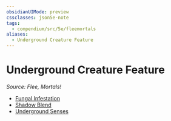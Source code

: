 ```yaml
---
obsidianUIMode: preview
cssclasses: json5e-note
tags:
  - compendium/src/5e/fleemortals
aliases:
  - Underground Creature Feature
---
```

# Underground Creature Feature
*Source: Flee, Mortals!* 

- [Fungal Infestation](2-Mechanics/CLI/optional-features/fungal-infestation-fleemortals.md)
- [Shadow Blend](2-Mechanics/CLI/optional-features/shadow-blend-fleemortals.md)
- [Underground Senses](2-Mechanics/CLI/optional-features/underground-senses-fleemortals.md)